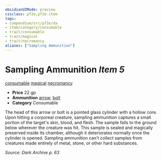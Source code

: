 ```yaml
---
obsidianUIMode: preview
cssclass: pf2e,pf2e-item
tags:
- compendium/src/pf2e/da
- item/category/consumable
- trait/consumable
- trait/magical
- trait/necromancy
aliases: ["Sampling Ammunition"]
---
```

# Sampling Ammunition *Item 5*  
[consumable](rules/traits/consumable.md "Consumable Item Trait")  [magical](rules/traits/magical.md "Magical Item Trait")  [necromancy](rules/traits/necromancy.md "Necromancy School Trait")  

- **Price** 22 gp
- **Ammunition** [arrow](compendium/equipment/items/arrow.md), [bolt](compendium/equipment/items/bolt.md)
- **Category** Consumable

The head of this arrow or bolt is a pointed glass cylinder with a hollow core. Upon hitting a corporeal creature, sampling ammunition captures a small portion of the target's skin, blood, and flesh. The sample falls to the ground below wherever the creature was hit. This sample is sealed and magically preserved inside its chamber, although it deteriorates normally once the cylinder is opened. Sampling ammunition can't collect samples from creatures made entirely of metal, stone, or other hard substances.

*Source: Dark Archive p. 63*